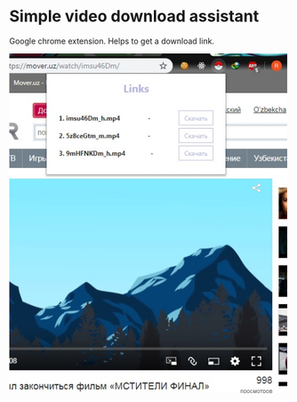 # Simple video download assistant
Google chrome extension. Helps to get a download link.

<img src="https://raw.githubusercontent.com/Romal-Vekasi/rv-downloader/master/look.jpg" width="500px"/>
